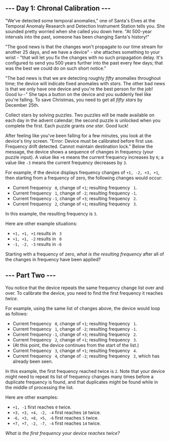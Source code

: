 <h2>--- Day 1: Chronal Calibration ---</h2><p>"We've detected some temporal anomalies," one of Santa's Elves at the <span title="It's about as big on the inside as you expected.">Temporal Anomaly Research and Detection Instrument Station</span> tells you. She sounded pretty worried when she called you down here. "At 500-year intervals into the past, someone has been changing Santa's history!"</p>
<p>"The good news is that the changes won't propagate to our time stream for another 25 days, and we have a device" - she attaches something to your wrist - "that will let you fix the changes with no such propagation delay. It's configured to send you 500 years further into the past every few days; that was the best we could do on such short notice."</p>
<p>"The bad news is that we are detecting roughly <em>fifty</em> anomalies throughout time; the device will indicate fixed anomalies with <em class="star">stars</em>. The other bad news is that we only have one device and you're the best person for the job! Good lu--" She taps a button on the device and you suddenly feel like you're falling. To save Christmas, you need to get all <em class="star">fifty stars</em> by December 25th.</p>
<p>Collect stars by solving puzzles.  Two puzzles will be made available on each day in the advent calendar; the second puzzle is unlocked when you complete the first.  Each puzzle grants <em class="star">one star</em>. Good luck!</p>
<p>After feeling like you've been falling for a few minutes, you look at the device's tiny screen. "Error: Device must be calibrated before first use. Frequency drift detected. Cannot maintain destination lock." Below the message, the device shows a sequence of changes in frequency (your puzzle input). A value like <code>+6</code> means the current frequency increases by <code>6</code>; a value like <code>-3</code> means the current frequency decreases by <code>3</code>.</p>
<p>For example, if the device displays frequency changes of <code>+1, -2, +3, +1</code>, then starting from a frequency of zero, the following changes would occur:</p>
<ul>
<li>Current frequency <code>&nbsp;0</code>, change of <code>+1</code>; resulting frequency <code>&nbsp;1</code>.</li>
<li>Current frequency <code>&nbsp;1</code>, change of <code>-2</code>; resulting frequency <code>-1</code>.</li>
<li>Current frequency <code>-1</code>, change of <code>+3</code>; resulting frequency <code>&nbsp;2</code>.</li>
<li>Current frequency <code>&nbsp;2</code>, change of <code>+1</code>; resulting frequency <code>&nbsp;3</code>.</li>
</ul>
<p>In this example, the resulting frequency is <code>3</code>.</p>
<p>Here are other example situations:</p>
<ul>
<li><code>+1, +1, +1</code> results in <code>&nbsp;3</code></li>
<li><code>+1, +1, -2</code> results in <code>&nbsp;0</code></li>
<li><code>-1, -2, -3</code> results in <code>-6</code></li>
</ul>
<p>Starting with a frequency of zero, <em>what is the resulting frequency</em> after all of the changes in frequency have been applied?</p>

<h2 id="part2">--- Part Two ---</h2><p>You notice that the device repeats the same frequency change list over and over. To calibrate the device, you need to find the first frequency it reaches <em>twice</em>.</p>
<p>For example, using the same list of changes above, the device would loop as follows:</p>
<ul>
<li>Current frequency <code>&nbsp;0</code>, change of <code>+1</code>; resulting frequency <code>&nbsp;1</code>.</li>
<li>Current frequency <code>&nbsp;1</code>, change of <code>-2</code>; resulting frequency <code>-1</code>.</li>
<li>Current frequency <code>-1</code>, change of <code>+3</code>; resulting frequency <code>&nbsp;2</code>.</li>
<li>Current frequency <code>&nbsp;2</code>, change of <code>+1</code>; resulting frequency <code>&nbsp;3</code>.</li>
<li>(At this point, the device continues from the start of the list.)</li>
<li>Current frequency <code>&nbsp;3</code>, change of <code>+1</code>; resulting frequency <code>&nbsp;4</code>.</li>
<li>Current frequency <code>&nbsp;4</code>, change of <code>-2</code>; resulting frequency <code>&nbsp;2</code>, which has already been seen.</li>
</ul>
<p>In this example, the first frequency reached twice is <code>2</code>. Note that your device might need to repeat its list of frequency changes many times before a duplicate frequency is found, and that duplicates might be found while in the middle of processing the list.</p>
<p>Here are other examples:</p>
<ul>
<li><code>+1, -1</code> first reaches <code>0</code> twice.</li>
<li><code>+3, +3, +4, -2, -4</code> first reaches <code>10</code> twice.</li>
<li><code>-6, +3, +8, +5, -6</code> first reaches <code>5</code> twice.</li>
<li><code>+7, +7, -2, -7, -4</code> first reaches <code>14</code> twice.</li>
</ul>
<p><em>What is the first frequency your device reaches twice?</em></p>
